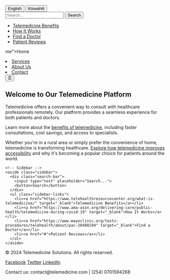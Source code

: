 <!-- Sidebar -->
<aside class="sidebar">
  <!-- Language Selector -->
  <div class="language-selector">
    <button id="english-btn">English</button>
    <button id="swahili-btn">Kiswahili</button>
  </div>

  <!-- Search Bar -->
  <div class="search-bar">
    <input type="text" id="search-input" placeholder="Search...">
    <button>Search</button>
  </div>

  <!-- Sidebar Links -->
  <ul class="sidebar-links">
    <li><a id="telemedicine-link" href="https://www.health.go.ke/telemedicine/" target="_blank">Telemedicine Benefits</a></li>
    <li><a id="how-it-works-link" href="https://www.medihealthkenya.com/how-telemedicine-works" target="_blank">How It Works</a></li>
    <li><a id="find-doctor-link" href="https://www.kenyamedicaldirectory.co.ke/" target="_blank">Find a Doctor</a></li>
    <li><a id="patient-reviews-link" href="#">Patient Reviews</a></li>
  </ul>
</aside>

<script>
  // Toggle between English and Kiswahili
  const englishBtn = document.getElementById('english-btn');
  const swahiliBtn = document.getElementById('swahili-btn');

  const searchInput = document.getElementById('search-input');
  const telemedicineLink = document.getElementById('telemedicine-link');
  const howItWorksLink = document.getElementById('how-it-works-link');
  const findDoctorLink = document.getElementById('find-doctor-link');
  const patientReviewsLink = document.getElementById('patient-reviews-link');

  englishBtn.addEventListener('click', () => {
    // Switch to English
    searchInput.placeholder = 'Search...';
    telemedicineLink.textContent = 'Telemedicine Benefits';
    howItWorksLink.textContent = 'How It Works';
    findDoctorLink.textContent = 'Find a Doctor';
    patientReviewsLink.textContent = 'Patient Reviews';
  });

  swahiliBtn.addEventListener('click', () => {
    // Switch to Kiswahili
    searchInput.placeholder = 'Tafuta daktari, huduma, au habari...';
    telemedicineLink.textContent = 'Faida za Telemedicine Kenya';
    howItWorksLink.textContent = 'Jinsi Telemedicine Inavyofanya Kazi';
    findDoctorLink.textContent = 'Pata Daktari';
    patientReviewsLink.textContent = 'Maoni ya Wapatiwa Huduma';
  });
</script>
me">Home</a></li>
      <li><a href="#services">Services</a></li>
      <li><a href="#about">About Us</a></li>
      <li><a href="#contact">Contact</a></li>
    </ul>
    <button class="hamburger">&#9776;</button>
  </nav>

  <!-- Main Content Area and Sidebar -->
  <div class="container">
    <!-- Main Content Section -->
    <section class="main-content">
      <h2>Welcome to Our Telemedicine Platform</h2>
      <p>
        Telemedicine offers a convenient way to consult with healthcare professionals remotely. Our platform provides a seamless experience for both patients and doctors.
      </p>
      <p>
        Learn more about the <a href="https://www.healthit.gov/topic/telemedicine-and-telehealth" target="_blank">benefits of telemedicine</a>, including faster consultations, cost savings, and access to specialists.
      </p>
      <p>
        Whether you're in a rural area or simply prefer the convenience of home, telemedicine is transforming healthcare. <a href="https://www.cdc.gov/coronavirus/2019-ncov/hcp/telehealth.html" target="_blank">Explore how telemedicine improves accessibility</a> and why it's becoming a popular choice for patients around the world.
      </p>
    </section>

    <!-- Sidebar -->
    <aside class="sidebar">
      <div class="search-bar">
        <input type="text" placeholder="Search...">
        <button>Search</button>
      </div>
      <ul class="sidebar-links">
        <li><a href="https://www.telehealthresourcecenter.org/what-is-telemedicine/" target="_blank">Telemedicine Benefits</a></li>
        <li><a href="https://www.ama-assn.org/delivering-care/public-health/telemedicine-during-covid-19" target="_blank">How It Works</a></li>
        <li><a href="https://www.mayoclinic.org/tests-procedures/telehealth/about/pac-20488194" target="_blank">Find a Doctor</a></li>
        <li><a href="#">Patient Reviews</a></li>
      </ul>
    </aside>
  </div>

  <!-- Footer -->
  <footer class="footer">
    <p>&copy; 2024 Telemedicine Solutions. All rights reserved.</p>
    <div class="social-media">
      <a href="#">Facebook</a>
      <a href="#">Twitter</a>
      <a href="#">LinkedIn</a>
    </div>
    <p>Contact us: contact@telemedicine.com | (254) 0701594268</p>
  </footer>

  <script src="scripts.js"></script>
</body>
</html>
